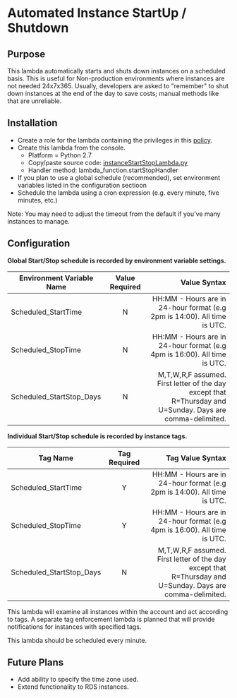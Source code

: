 # Automated Instance StartUp / Shutdown

## Purpose
This lambda automatically starts and shuts down instances on a scheduled basis. This is useful for
Non-production environments where instances are not needed 24x7x365. Usually, developers are asked to 
"remember" to shut down instances at the end of the day to save costs; manual methods like that 
are unreliable.

## Installation

* Create a role for the lambda containing the privileges in this [policy](awsPolicy.json). 
* Create this lambda from the console.
    * Platform = Python 2.7
    * Copy/paste source code:  [instanceStartStopLambda.py](instanceStartStopLambda.py)
    * Handler method:  lambda_function.startStopHandler
* If you plan to use a global schedule (recommended), set environment variables listed in the configuration sectioon
* Schedule the lambda using a cron expression (e.g. every minute, five minutes, etc.)

Note:  You may need to adjust the timeout from the default if you've many instances to manage.

## Configuration
**Global Start/Stop schedule is recorded by environment variable settings.** 

| Environment Variable Name | Value Required | Value Syntax |
| --- |:---:| ---:|
| Scheduled_StartTime | N | HH:MM - Hours are in 24-hour format (e.g 2pm is 14:00). All time is UTC. |
| Scheduled_StopTime | N | HH:MM - Hours are in 24-hour format (e.g 4pm is 16:00). All time is UTC. |
| Scheduled_StartStop_Days | N | M,T,W,R,F assumed. First letter of the day except that R=Thursday and U=Sunday. Days are comma-delimited. |

**Individual Start/Stop schedule is recorded by instance tags.** 

| Tag Name | Tag Required | Tag Value Syntax |
| --- |:---:| ---:|
| Scheduled_StartTime | Y | HH:MM - Hours are in 24-hour format (e.g 2pm is 14:00). All time is UTC. |
| Scheduled_StopTime | Y | HH:MM - Hours are in 24-hour format (e.g 4pm is 16:00). All time is UTC. |
| Scheduled_StartStop_Days | N | M,T,W,R,F assumed. First letter of the day except that R=Thursday and U=Sunday. Days are comma-delimited. |

This lambda will examine all instances within the account and act according to tags. A separate tag enforcement lambda is planned
that will provide notifications for instances with specified tags.

This lambda should be scheduled every minute.

## Future Plans
* Add ability to specify the time zone used.
* Extend functionality to RDS instances.

